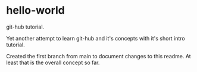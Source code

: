 # hello-world
git-hub tutorial.

Yet another attempt to learn git-hub and it's concepts with it's short intro tutorial.

Created the first branch from main to document changes to this readme.  At least that is the overall concept so far.
